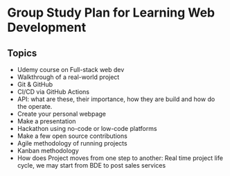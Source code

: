 # Group Study Plan for Learning Web Development

## Topics

- Udemy course on Full-stack web dev
- Walkthrough of a real-world project
- Git & GitHub
- CI/CD via GitHub Actions
- API: what are these, their importance, how they are build and how do the operate.
- Create your personal webpage
- Make a presentation
- Hackathon using no-code or low-code platforms
- Make a few open source contributions
- Agile methodology of running projects
- Kanban methodology
- How does Project moves from one step to another: Real time project life cycle, we may start from BDE to post sales services
